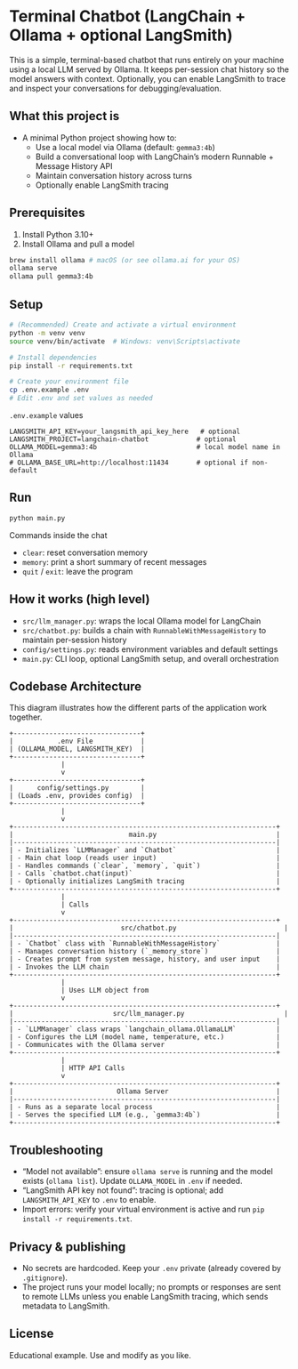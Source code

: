 # Terminal Chatbot (LangChain + Ollama + optional LangSmith)

This is a simple, terminal-based chatbot that runs entirely on your machine using a local LLM served by Ollama. It keeps per-session chat history so the model answers with context. Optionally, you can enable LangSmith to trace and inspect your conversations for debugging/evaluation.

## What this project is
- A minimal Python project showing how to:
  - Use a local model via Ollama (default: `gemma3:4b`)
  - Build a conversational loop with LangChain’s modern Runnable + Message History API
  - Maintain conversation history across turns
  - Optionally enable LangSmith tracing

## Prerequisites
1) Install Python 3.10+
2) Install Ollama and pull a model
```bash
brew install ollama # macOS (or see ollama.ai for your OS)
ollama serve
ollama pull gemma3:4b
```

## Setup
```bash
# (Recommended) Create and activate a virtual environment
python -m venv venv
source venv/bin/activate  # Windows: venv\Scripts\activate

# Install dependencies
pip install -r requirements.txt

# Create your environment file
cp .env.example .env
# Edit .env and set values as needed
```

`.env.example` values
```env
LANGSMITH_API_KEY=your_langsmith_api_key_here   # optional
LANGSMITH_PROJECT=langchain-chatbot            # optional
OLLAMA_MODEL=gemma3:4b                         # local model name in Ollama
# OLLAMA_BASE_URL=http://localhost:11434       # optional if non-default
```

## Run
```bash
python main.py
```

Commands inside the chat
- `clear`: reset conversation memory
- `memory`: print a short summary of recent messages
- `quit` / `exit`: leave the program

## How it works (high level)
- `src/llm_manager.py`: wraps the local Ollama model for LangChain
- `src/chatbot.py`: builds a chain with `RunnableWithMessageHistory` to maintain per-session history
- `config/settings.py`: reads environment variables and default settings
- `main.py`: CLI loop, optional LangSmith setup, and overall orchestration

## Codebase Architecture

This diagram illustrates how the different parts of the application work together.

```ascii
+--------------------------------+
|           .env File            |
| (OLLAMA_MODEL, LANGSMITH_KEY)  |
+--------------------------------+
             |
             v
+--------------------------------+
|      config/settings.py        |
| (Loads .env, provides config)  |
+--------------------------------+
             |
             v
+------------------------------------------------------------------+
|                             main.py                              |
|------------------------------------------------------------------|
| - Initializes `LLMManager` and `Chatbot`                         |
| - Main chat loop (reads user input)                              |
| - Handles commands (`clear`, `memory`, `quit`)                   |
| - Calls `chatbot.chat(input)`                                    |
| - Optionally initializes LangSmith tracing                       |
+------------------------------------------------------------------+
             |
             | Calls
             v
+------------------------------------------------------------------+
|                           src/chatbot.py                           |
|------------------------------------------------------------------|
| - `Chatbot` class with `RunnableWithMessageHistory`              |
| - Manages conversation history (`_memory_store`)                 |
| - Creates prompt from system message, history, and user input    |
| - Invokes the LLM chain                                          |
+------------------------------------------------------------------+
             |
             | Uses LLM object from
             v
+------------------------------------------------------------------+
|                         src/llm_manager.py                         |
|------------------------------------------------------------------|
| - `LLMManager` class wraps `langchain_ollama.OllamaLLM`          |
| - Configures the LLM (model name, temperature, etc.)             |
| - Communicates with the Ollama server                            |
+------------------------------------------------------------------+
             |
             | HTTP API Calls
             v
+------------------------------------------------------------------+
|                          Ollama Server                           |
|------------------------------------------------------------------|
| - Runs as a separate local process                               |
| - Serves the specified LLM (e.g., `gemma3:4b`)                   |
+------------------------------------------------------------------+
```

## Troubleshooting
- “Model not available”: ensure `ollama serve` is running and the model exists (`ollama list`). Update `OLLAMA_MODEL` in `.env` if needed.
- “LangSmith API key not found”: tracing is optional; add `LANGSMITH_API_KEY` to `.env` to enable.
- Import errors: verify your virtual environment is active and run `pip install -r requirements.txt`.

## Privacy & publishing
- No secrets are hardcoded. Keep your `.env` private (already covered by `.gitignore`).
- The project runs your model locally; no prompts or responses are sent to remote LLMs unless you enable LangSmith tracing, which sends metadata to LangSmith.

## License
Educational example. Use and modify as you like.

